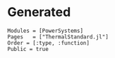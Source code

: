 # Generated

```@autodocs
Modules = [PowerSystems]
Pages   = ["ThermalStandard.jl"]
Order = [:type, :function]
Public = true
```
